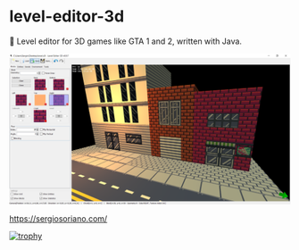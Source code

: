 # level-editor-3d
:department_store: Level editor for 3D games like GTA 1 and 2, written with Java.

![level-editor-3d](https://raw.githubusercontent.com/sergiss/level-editor-3d/master/level-editor-3d.png)

https://sergiosoriano.com/












[![trophy](https://github-profile-trophy.vercel.app/?username=sergiss)](https://github.com/ryo-ma/github-profile-trophy)
